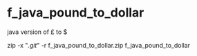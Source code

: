 # f_java_pound_to_dollar
java version of £ to $

zip -x "*.git*" -r f_java_pound_to_dollar.zip f_java_pound_to_dollar